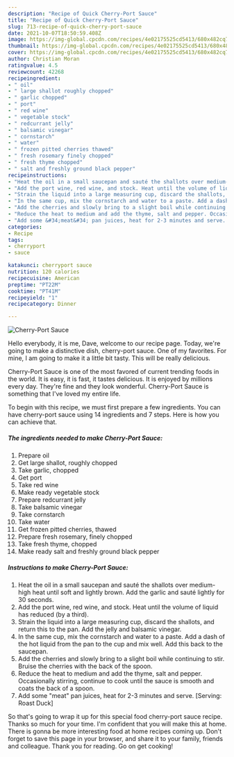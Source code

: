 ```yaml
---
description: "Recipe of Quick Cherry-Port Sauce"
title: "Recipe of Quick Cherry-Port Sauce"
slug: 713-recipe-of-quick-cherry-port-sauce
date: 2021-10-07T18:50:59.408Z
image: https://img-global.cpcdn.com/recipes/4e02175525cd5413/680x482cq70/cherry-port-sauce-recipe-main-photo.jpg
thumbnail: https://img-global.cpcdn.com/recipes/4e02175525cd5413/680x482cq70/cherry-port-sauce-recipe-main-photo.jpg
cover: https://img-global.cpcdn.com/recipes/4e02175525cd5413/680x482cq70/cherry-port-sauce-recipe-main-photo.jpg
author: Christian Moran
ratingvalue: 4.5
reviewcount: 42268
recipeingredient:
- " oil"
- " large shallot roughly chopped"
- " garlic chopped"
- " port"
- " red wine"
- " vegetable stock"
- " redcurrant jelly"
- " balsamic vinegar"
- " cornstarch"
- " water"
- " frozen pitted cherries thawed"
- " fresh rosemary finely chopped"
- " fresh thyme chopped"
- " salt and freshly ground black pepper"
recipeinstructions:
- "Heat the oil in a small saucepan and sauté the shallots over medium-high heat until soft and lightly brown. Add the garlic and sauté lightly for 30 seconds."
- "Add the port wine, red wine, and stock. Heat until the volume of liquid has reduced (by a third)."
- "Strain the liquid into a large measuring cup, discard the shallots, and return this to the pan. Add the jelly and balsamic vinegar."
- "In the same cup, mix the cornstarch and water to a paste. Add a dash of the hot liquid from the pan to the cup and mix well. Add this back to the saucepan."
- "Add the cherries and slowly bring to a slight boil while continuing to stir. Bruise the cherries with the back of the spoon."
- "Reduce the heat to medium and add the thyme, salt and pepper. Occasionally stirring, continue to cook until the sauce is smooth and coats the back of a spoon."
- "Add some &#34;meat&#34; pan juices, heat for 2-3 minutes and serve. [Serving: Roast Duck]"
categories:
- Recipe
tags:
- cherryport
- sauce

katakunci: cherryport sauce 
nutrition: 120 calories
recipecuisine: American
preptime: "PT22M"
cooktime: "PT41M"
recipeyield: "1"
recipecategory: Dinner

---
```



![Cherry-Port Sauce](https://img-global.cpcdn.com/recipes/4e02175525cd5413/680x482cq70/cherry-port-sauce-recipe-main-photo.jpg)

Hello everybody, it is me, Dave, welcome to our recipe page. Today, we're going to make a distinctive dish, cherry-port sauce. One of my favorites. For mine, I am going to make it a little bit tasty. This will be really delicious.



Cherry-Port Sauce is one of the most favored of current trending foods in the world. It is easy, it is fast, it tastes delicious. It is enjoyed by millions every day. They're fine and they look wonderful. Cherry-Port Sauce is something that I've loved my entire life.


To begin with this recipe, we must first prepare a few ingredients. You can have cherry-port sauce using 14 ingredients and 7 steps. Here is how you can achieve that.

<!--inarticleads1-->

##### The ingredients needed to make Cherry-Port Sauce:

1. Prepare  oil
1. Get  large shallot, roughly chopped
1. Take  garlic, chopped
1. Get  port
1. Take  red wine
1. Make ready  vegetable stock
1. Prepare  redcurrant jelly
1. Take  balsamic vinegar
1. Take  cornstarch
1. Take  water
1. Get  frozen pitted cherries, thawed
1. Prepare  fresh rosemary, finely chopped
1. Take  fresh thyme, chopped
1. Make ready  salt and freshly ground black pepper




<!--inarticleads2-->

##### Instructions to make Cherry-Port Sauce:

1. Heat the oil in a small saucepan and sauté the shallots over medium-high heat until soft and lightly brown. Add the garlic and sauté lightly for 30 seconds.
1. Add the port wine, red wine, and stock. Heat until the volume of liquid has reduced (by a third).
1. Strain the liquid into a large measuring cup, discard the shallots, and return this to the pan. Add the jelly and balsamic vinegar.
1. In the same cup, mix the cornstarch and water to a paste. Add a dash of the hot liquid from the pan to the cup and mix well. Add this back to the saucepan.
1. Add the cherries and slowly bring to a slight boil while continuing to stir. Bruise the cherries with the back of the spoon.
1. Reduce the heat to medium and add the thyme, salt and pepper. Occasionally stirring, continue to cook until the sauce is smooth and coats the back of a spoon.
1. Add some &#34;meat&#34; pan juices, heat for 2-3 minutes and serve. [Serving: Roast Duck]




So that's going to wrap it up for this special food cherry-port sauce recipe. Thanks so much for your time. I'm confident that you will make this at home. There is gonna be more interesting food at home recipes coming up. Don't forget to save this page in your browser, and share it to your family, friends and colleague. Thank you for reading. Go on get cooking!
